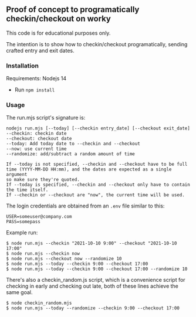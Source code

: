 ## Proof of concept to programatically checkin/checkout on worky

This code is for educational purposes only.

The intention is to show how to checkin/checkout programatically, sending crafted entry and exit dates.

### Installation

Requirements: Nodejs 14

- Run `npm install`

### Usage

The run.mjs script's signature is:

```
nodejs run.mjs [--today] [--checkin entry_date] [--checkout exit_date]
--checkin: checkin date
--checkout: checkout date
--today: Add today date to --checkin and --checkout
--now: use current time
--randomize: add/subtract a random amount of time

If --today is not specified, --checkin and --checkout have to be full 
time (YYYY-MM-DD HH:mm), and the dates are expected as a single argument 
so make sure they're quoted.
If --today is specified, --checkin and --checkout only have to contain 
the time itself.
If --checkin or --checkout are "now", the current time will be used.
```

The login credentials are obtained from an `.env` file similar to this:
```
USER=someuser@company.com
PASS=somepass
```

Example run:

```
$ node run.mjs --checkin "2021-10-10 9:00" --checkout "2021-10-10 17:00"
$ node run.mjs --checkin now
$ node run.mjs --checkout now --randomize 10
$ node run.mjs --today --checkin 9:00 --checkout 17:00
$ node run.mjs --today --checkin 9:00 --checkout 17:00 --randomize 10
```

There's also a checkin_random.js script, which is a convenience script for checking in 
early and checking out late, both of these lines achieve the same goal.

```
$ node checkin_random.mjs
$ node run.mjs --today --randomize --checkin 9:00 --checkout 17:00
```
